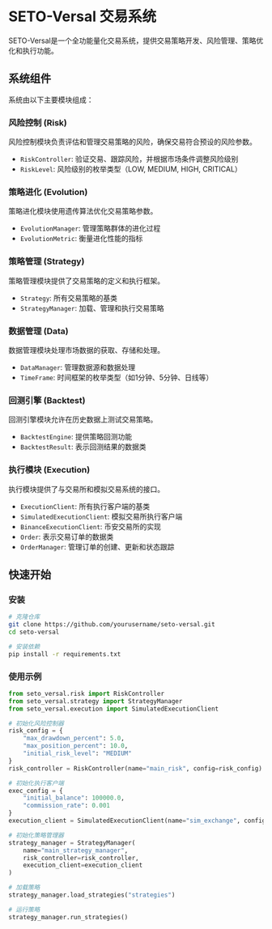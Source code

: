 # SETO-Versal 交易系统

SETO-Versal是一个全功能量化交易系统，提供交易策略开发、风险管理、策略优化和执行功能。

## 系统组件

系统由以下主要模块组成：

### 风险控制 (Risk)

风险控制模块负责评估和管理交易策略的风险，确保交易符合预设的风险参数。

- `RiskController`: 验证交易、跟踪风险，并根据市场条件调整风险级别
- `RiskLevel`: 风险级别的枚举类型（LOW, MEDIUM, HIGH, CRITICAL）

### 策略进化 (Evolution)

策略进化模块使用遗传算法优化交易策略参数。

- `EvolutionManager`: 管理策略群体的进化过程
- `EvolutionMetric`: 衡量进化性能的指标

### 策略管理 (Strategy)

策略管理模块提供了交易策略的定义和执行框架。

- `Strategy`: 所有交易策略的基类
- `StrategyManager`: 加载、管理和执行交易策略

### 数据管理 (Data)

数据管理模块处理市场数据的获取、存储和处理。

- `DataManager`: 管理数据源和数据处理
- `TimeFrame`: 时间框架的枚举类型（如1分钟、5分钟、日线等）

### 回测引擎 (Backtest)

回测引擎模块允许在历史数据上测试交易策略。

- `BacktestEngine`: 提供策略回测功能
- `BacktestResult`: 表示回测结果的数据类

### 执行模块 (Execution)

执行模块提供了与交易所和模拟交易系统的接口。

- `ExecutionClient`: 所有执行客户端的基类
- `SimulatedExecutionClient`: 模拟交易所执行客户端
- `BinanceExecutionClient`: 币安交易所的实现
- `Order`: 表示交易订单的数据类
- `OrderManager`: 管理订单的创建、更新和状态跟踪

## 快速开始

### 安装

```bash
# 克隆仓库
git clone https://github.com/yourusername/seto-versal.git
cd seto-versal

# 安装依赖
pip install -r requirements.txt
```

### 使用示例

```python
from seto_versal.risk import RiskController
from seto_versal.strategy import StrategyManager
from seto_versal.execution import SimulatedExecutionClient

# 初始化风险控制器
risk_config = {
    "max_drawdown_percent": 5.0,
    "max_position_percent": 10.0,
    "initial_risk_level": "MEDIUM"
}
risk_controller = RiskController(name="main_risk", config=risk_config)

# 初始化执行客户端
exec_config = {
    "initial_balance": 100000.0,
    "commission_rate": 0.001
}
execution_client = SimulatedExecutionClient(name="sim_exchange", config=exec_config)

# 初始化策略管理器
strategy_manager = StrategyManager(
    name="main_strategy_manager",
    risk_controller=risk_controller,
    execution_client=execution_client
)

# 加载策略
strategy_manager.load_strategies("strategies")

# 运行策略
strategy_manager.run_strategies()
``` 